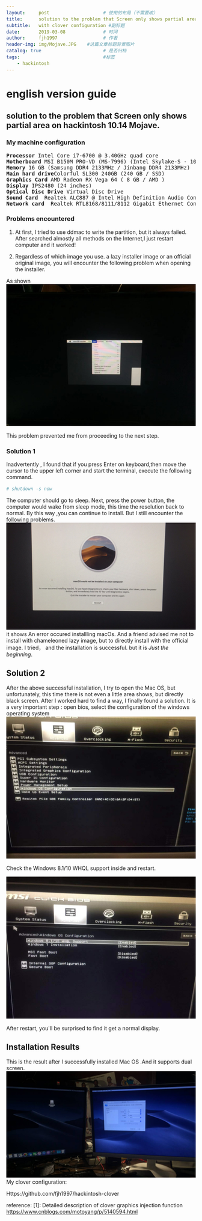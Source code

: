 ```yaml
---
layout:     post                    # 使用的布局（不需要改）
title:      solution to the problem that Screen only shows partial area on hackintosh 10.14 Mojave  # 标题 
subtitle:   with clover configuration #副标题
date:       2019-03-08              # 时间
author:     fjh1997                 # 作者
header-img: img/Mojave.JPG    #这篇文章标题背景图片
catalog: true                       # 是否归档
tags:                               #标签
    - hackintosh
---
```


# english version guide

## solution to the problem that Screen only shows partial area on hackintosh 10.14 Mojave.

### My machine configuration
<pre>
<b>Processor</b> Intel Core i7-6700 @ 3.40GHz quad core
<b>Motherboard</b> MSI B150M PRO-VD (MS-7996) (Intel Skylake-S - 100 Series/C230 Series Chipset Family - A148 )
<b>Memory</b> 16 GB (Samsung DDR4 2133MHz / Jinbang DDR4 2133MHz)
<b>Main hard drive</b>Colorful SL300 240GB (240 GB / SSD)
<b>Graphics Card</b> AMD Radeon RX Vega 64 ( 8 GB / AMD )
<b>Display</b> IPS2480 (24 inches)
<b>Optical Disc Drive</b> Virtual Disc Drive
<b>Sound Card</b>  Realtek ALC887 @ Intel High Definition Audio Controller
<b>Network card</b>  Realtek RTL8168/8111/8112 Gigabit Ethernet Controller / MSI
</pre>
### Problems encountered
1. At first, I tried to use ddmac to write the partition, but it always failed. After searched almostly all  methods on the Internet,I just restart computer and it worked!

2. Regardless of which image you use. a lazy installer image or an official original image, you will encounter the following problem when opening the installer.

As shown
![Screen problem](https://github.com/fjh1997/hackintosh-clover/raw/master/WechatIMG3.jpeg)

This problem prevented me from proceeding to the next step.
### Solution 1

Inadvertently , I found that if you press Enter on keyboard,then move the cursor to the upper left corner and start the terminal, execute the following command.

```sh
# shutdown -s now
```

The computer should go to sleep. Next, press the power button, the computer would wake from sleep mode, this time the resolution back to normal. By this way ,you can continue to install.
But I still encounter the following problems.
![Insert Picture description here](https://github.com/fjh1997/hackintosh-clover/raw/master/QQ20190306-1.JPG)
it shows An error occured installling macOs. And a friend advised me not to install with chameleoned lazy image, but to directly install with the official image. I tried， and the installation is successful. but  it is *Just the beginning*.
## Solution 2
After the above  successful installation, I try to open the Mac OS, but unfortunately, this time there is not even a little area shows, but directly black screen. After I worked hard to find a way, I finally found a solution.
It is a very important step : open bios, select the configuration of the windows operating system
![Insert Picture description here](https://github.com/fjh1997/hackintosh-clover/raw/master/WechatIMG0.jpeg)

Check the Windows 8.1/10 WHQL support inside and restart.

![Insert Picture description here](https://github.com/fjh1997/hackintosh-clover/raw/master/WechatIMG2.jpeg)

After  restart, you'll be surprised to find it get a normal display.
## Installation Results
This is the result after I successfully installed Mac OS .And it supports dual screen.
![Insert Picture description here](https://github.com/fjh1997/hackintosh-clover/raw/master/QQ20190306-0.JPG)
My clover configuration:

Https://github.com/fjh1997/hackintosh-clover

reference:
 [1]: Detailed description of clover graphics injection function https://www.cnblogs.com/motoyang/p/5140594.html